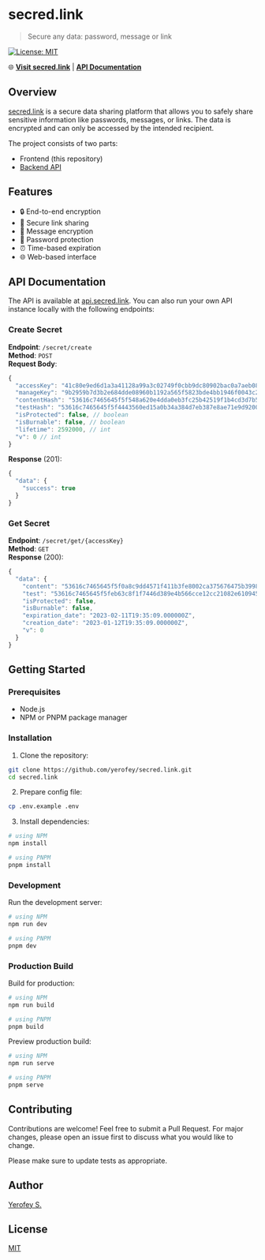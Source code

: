 # secred.link

> Secure any data: password, message or link

[![License: MIT](https://img.shields.io/badge/License-MIT-yellow.svg)](https://opensource.org/licenses/MIT)

🌐 **[Visit secred.link](https://secred.link)** | **[API Documentation](https://github.com/yerofey/api.secred.link)**

## Overview

[secred.link](https://secred.link) is a secure data sharing platform that allows you to safely share sensitive information like passwords, messages, or links. The data is encrypted and can only be accessed by the intended recipient.

The project consists of two parts:
- Frontend (this repository)
- [Backend API](https://github.com/yerofey/api.secred.link)

## Features

- 🔒 End-to-end encryption
- 🔗 Secure link sharing
- 📝 Message encryption
- 🔑 Password protection
- ⏰ Time-based expiration
- 🌐 Web-based interface

## API Documentation

The API is available at [api.secred.link](https://github.com/yerofey/api.secred.link). You can also run your own API instance locally with the following endpoints:

### Create Secret

**Endpoint**: `/secret/create`  
**Method**: `POST`  
**Request Body**:
```js
{
  "accessKey": "41c80e9ed6d1a3a41128a99a3c02749f0cbb9dc80902bac0a7aeb08b66591248", // string: 64 symbols
  "manageKey": "9b2959b7d3b2e684dde08960b1192a565f5823bde4bb1946f0043c2855bf83de", // string: 64 symbols
  "contentHash": "53616c7465645f5f548a620e4dda0eb3fc25b42519f1b4cd3d7b5f8cf373e9e7",
  "testHash": "53616c7465645f5f4443560ed15a0b34a384d7eb387e8ae71e9d92001e86891c", // string: 64 symbols
  "isProtected": false, // boolean
  "isBurnable": false, // boolean
  "lifetime": 2592000, // int
  "v": 0 // int
}
```
**Response** (201):
```js
{
  "data": {
    "success": true
  }
}
```

### Get Secret

**Endpoint**: `/secret/get/{accessKey}`  
**Method**: `GET`  
**Response** (200):
```js
{
  "data": {
    "content": "53616c7465645f5f0a8c9dd4571f411b3fe8002ca375676475b39987b3b90cfb",
    "test": "53616c7465645f5feb63c8f1f7446d389e4b566cce12cc21082e610945336a36",
    "isProtected": false,
    "isBurnable": false,
    "expiration_date": "2023-02-11T19:35:09.000000Z",
    "creation_date": "2023-01-12T19:35:09.000000Z",
    "v": 0
  }
}
```

## Getting Started

### Prerequisites

- Node.js
- NPM or PNPM package manager

### Installation

1. Clone the repository:
```bash
git clone https://github.com/yerofey/secred.link.git
cd secred.link
```

2. Prepare config file:
```bash
cp .env.example .env
```

3. Install dependencies:
```bash
# using NPM
npm install

# using PNPM
pnpm install
```

### Development

Run the development server:
```bash
# using NPM
npm run dev

# using PNPM
pnpm dev
```

### Production Build

Build for production:
```bash
# using NPM
npm run build

# using PNPM
pnpm build
```

Preview production build:
```bash
# using NPM
npm run serve

# using PNPM
pnpm serve
```

## Contributing

Contributions are welcome! Feel free to submit a Pull Request. For major changes, please open an issue first to discuss what you would like to change.

Please make sure to update tests as appropriate.

## Author

[Yerofey S.](https://github.com/yerofey)

## License

[MIT](https://github.com/yerofey/secred.link/blob/master/LICENSE)
